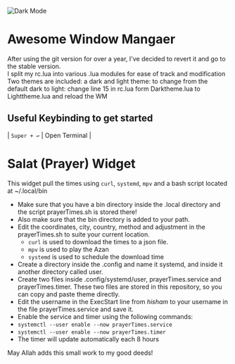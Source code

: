 ![Dark Mode](https://github.com/HishamAHai/dotfiles/blob/master/.screenshots/Screenshot-2021-10-08-20-21.png)
# Awesome Window Mangaer
After using the git version for over a year, I've decided to revert it and go to the stable version.\
I split my rc.lua into various .lua modules for ease of track and modification\
Two themes are included: a dark and light theme: to change from the default dark to light: change line 15 in rc.lua form Darktheme.lua to Lighttheme.lua and reload the WM  
## Useful Keybinding to get started  
|   `Super + ↩` |   Open Terminal   |

# Salat (Prayer) Widget
This widget pull the times using `curl`, `systemd`, `mpv` and a bash script located at ~/.local/bin
* Make sure that you have a bin directory inside the .local directory and the script prayerTimes.sh is stored there!
* Also make sure that the bin directory is added to your path.
* Edit the coordinates, city, country, method and adjustment in the prayerTimes.sh to suite your current location.
    * `curl` is used to download the times to a json file.
    * `mpv` is used to play the Azan
    * `systemd` is used to schedule the download time
* Create a directory inside the .config and name it systemd, and inside it another directory called user.
* Create two files inside .config/systemd/user, prayerTimes.service and prayerTimes.timer. These two files are stored in this repository, so you can copy and paste theme directly.
* Edit the username in the ExecStart line from *hisham* to your username in the file prayerTimes.service and save it.
* Enable the service and timer using the following commands:
* `systemctl --user enable --now prayerTimes.service`
* `systemctl --user enable --now prayerTimes.timer`
* The timer will update automatically each 8 hours


May Allah adds this small work to my good deeds!
